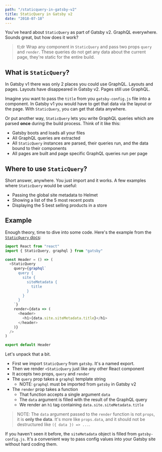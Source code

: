 ```yaml
---
path: "/staticquery-in-gatsby-v2"
title: StaticQuery in Gatsby v2
date: "2018-07-18"
---
```

You've heard about `StaticQuery` as part of Gatsby v2. GraphQL everywhere. Sounds great, but how does it work?

> tl;dr Wrap any component in `StaticQuery` and pass two props `query` and `render`. These queries do not get any data about the current page, they're static for the entire build.

## What is `StaticQuery`?

In Gatsby v1 there was only 2 places you could use GraphQL. Layouts and pages. Layouts have disappeared in Gatsby v2. Pages still use GraphQL.

Imagine you want to pass the `title` from you `gatsby-config.js` file into a component. In Gatsby v1 you would have to get that data via the layout or the page. With `StaticQuery`, you can get that data anywhere.

Or put another way, `StaticQuery` lets you write GraphQL queries which are parsed **once** during the build process. Think of it like this:

* Gatsby boots and loads all your files
* All GraphQL queries are extracted
* All `StaticQuery` instances are parsed, their queries run, and the data bound to their components
* All pages are built and page specific GraphQL queries run per page

## Where to use `StaticQuery`?

Short answer, anywhere. You just import and it works. A few examples where `StaticQuery` would be useful:

* Passing the global site metadata to Helmet
* Showing a list of the 5 most recent posts
* Displaying the 5 best selling products in a store

## Example

Enough theory, time to dive into some code. Here's the example from the [`StaticQuery` docs](https://next.gatsbyjs.org/docs/static-query/):

```javascript
import React from "react"
import { StaticQuery, graphql } from "gatsby"

const Header = () => (
  <StaticQuery
    query={graphql`
      query {
        site {
          siteMetadata {
            title
          }
        }
      }
    `}
    render={data => (
      <header>
        <h1>{data.site.siteMetadata.title}</h1>
      </header>
    )}
  />
)

export default Header
```

Let's unpack that a bit.

* First we import `StaticQuery` from `gatsby`. It's a named export.
* Then we render `<StaticQuery` just like any other React component
* It accepts two props, `query` and `render`
* The `query` prop takes a `graphql` template string
  - NOTE: `graphql` must be imported from `gatsby` in Gatsby v2
* The `render` prop takes a function
  - That function accepts a single argument `data`
  - The `data` argument is filled with the result of the GraphQL query
  - We render an `h1` tag containing `data.site.siteMetadata.title`

> NOTE: The `data` argument passed to the `render` function is not `props`, it is **only the data**. It's more like `props.data`, and it should not be destructured like `({ data }) => ...`.

If you haven't seen it before, the `siteMetadata` object is filled from `gatsby-config.js`. It's a convenient way to pass config values into your Gatsby site without hard coding them.
